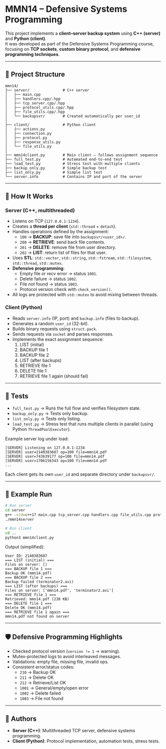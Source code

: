 # MMN14 – Defensive Systems Programming

This project implements a **client–server backup system** using **C++ (server)** and **Python (client)**.  
It was developed as part of the Defensive Systems Programming course, focusing on **TCP sockets**, **custom binary protocol**, and **defensive programming techniques**.

---

## 📂 Project Structure

```
mmn14/
├── server/               # C++ server
│   ├── main.cpp
│   ├── handlers.cpp/.hpp
│   ├── tcp_server.cpp/.hpp
│   ├── protocol_utils.cpp/.hpp
│   ├── file_utils.cpp/.hpp
│   └── backupsvr/        # Created automatically per user_id
│
├── client/               # Python client
│   ├── actions.py
│   ├── connection.py
│   ├── protocol.py
│   ├── response_utils.py
│   └── file_utils.py
│
├── mmn14client.py        # Main client – follows assignment sequence
├── full_test.py          # Automated end-to-end test
├── load_test.py          # Stress test with multiple clients
├── backup_only.py        # Simple backup test
├── list_only.py          # Simple list test
└── server.info           # Contains IP and port of the server
```

---

## 🚀 How It Works

### Server (C++, multithreaded)
- Listens on TCP (`127.0.0.1:1234`).
- Creates a **thread per client** (`std::thread` + `detach`).
- Handles operations defined by the assignment:
  - `100` → **BACKUP**: save file into `backupsvr/<user_id>/`.
  - `200` → **RETRIEVE**: send back file contents.
  - `201` → **DELETE**: remove file from user directory.
  - `202` → **LIST**: return list of files for that user.
- Uses **STL**: `std::vector`, `std::string`, `std::fstream`, `std::filesystem`, `std::thread`, `std::mutex`.
- **Defensive programming**:
  - Empty file or recv error → status `1001`.
  - Delete failure → status `1002`.
  - File not found → status `1003`.
  - Protocol version check with `check_version()`.
- All logs are protected with `std::mutex` to avoid mixing between threads.

### Client (Python)
- Reads `server.info` (IP, port) and `backup.info` (files to backup).
- Generates a random `user_id` (32-bit).
- Builds binary requests using `struct.pack`.
- Sends requests via `socket` and parses responses.
- Implements the exact assignment sequence:
  1. LIST (initial)
  2. BACKUP file 1
  3. BACKUP file 2
  4. LIST (after backups)
  5. RETRIEVE file 1
  6. DELETE file 1
  7. RETRIEVE file 1 again (should fail)

---

## 🧪 Tests

- `full_test.py` → Runs the full flow and verifies filesystem state.
- `backup_only.py` → Tests only backup.
- `list_only.py` → Tests only listing.
- `load_test.py` → Stress test that runs multiple clients in parallel (using Python `ThreadPoolExecutor`).

Example server log under load:

```
[SERVER] Listening on 127.0.0.1:1234
[SERVER] user=2140383687 op=100 file=mmn14.pdf
[SERVER] user=743639177 op=100 file=mmn14.pdf
[SERVER] user=1706156343 op=100 file=mmn14.pdf
...
```

Each client gets its own `user_id` and separate directory under `backupsvr/`.

---

## 📑 Example Run

```bash
# Run server
cd server
g++ -std=c++17 main.cpp tcp_server.cpp handlers.cpp file_utils.cpp protocol_utils.cpp -o mmn14server -pthread
./mmn14server

# Run client
cd ..
python3 mmn14client.py
```

Output (simplified):

```
User ID: 2140383687
=== LIST (initial) ===
Files on server: []
=== BACKUP file 1 ===
Backup OK (mmn14.pdf)
=== BACKUP file 2 ===
Backup failed (terminator2.avi)
=== LIST (after backups) ===
Files on server: ['mmn14.pdf', 'terminator2.avi']
=== RETRIEVE file 1 ===
Retrieved: mmn14.pdf (238 KB)
=== DELETE file 1 ===
Delete OK (mmn14.pdf)
=== RETRIEVE file 1 again ===
mmn14.pdf not found on server
```

---

## 🛡️ Defensive Programming Highlights
- Checked protocol version (`version != 1` → warning).
- Mutex-protected logs to avoid interleaved messages.
- Validations: empty file, missing file, invalid ops.
- Consistent error/status codes:
  - `210` → Backup OK
  - `211` → Delete OK
  - `212` → Retrieve/List OK
  - `1001` → General/empty/open error
  - `1002` → Delete failed
  - `1003` → File not found

---

## 👥 Authors
- **Server (C++)**: Multithreaded TCP server, defensive systems programming.
- **Client (Python)**: Protocol implementation, automation tests, stress tests.
